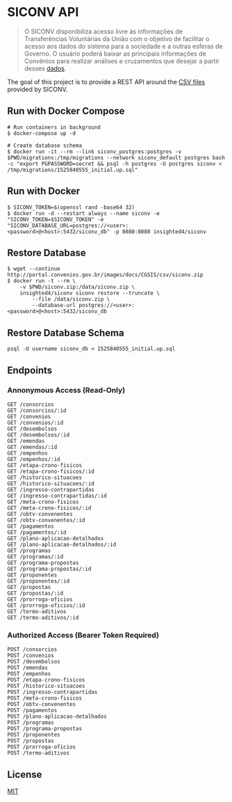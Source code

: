 # SICONV API

> O SICONV disponibiliza acesso livre às informações de Transferências Voluntárias da União com o objetivo de facilitar o acesso aos dados do sistema para a sociedade e a outras esferas de Governo. O usuário poderá baixar as principais informações de Convênios para realizar análises e cruzamentos que desejar a partir desses [dados](http://portal.convenios.gov.br/download-de-dados).

The goal of this project is to provide a REST API around the [CSV files](http://portal.convenios.gov.br/images/docs/CGSIS/csv/siconv.zip) provided by SICONV.

## Run with Docker Compose
    
    # Run containers in background
    $ docker-compose up -d
    
    # Create database schema
    $ docker run -it --rm --link siconv_postgres:postgres -v $PWD/migrations:/tmp/migrations --network siconv_default postgres bash -c "export PGPASSWORD=secret && psql -h postgres -U postgres siconv < /tmp/migrations/1525840555_initial.up.sql" 

## Run with Docker

    $ SICONV_TOKEN=$(openssl rand -base64 32)
    $ docker run -d --restart always --name siconv -e "SICONV_TOKEN=$SICONV_TOKEN" -e "SICONV_DATABASE_URL=postgres://<user>:<password>@<host>:5432/siconv_db" -p 8080:8080 insighted4/siconv
    
## Restore Database

    $ wget --continue http://portal.convenios.gov.br/images/docs/CGSIS/csv/siconv.zip
    $ docker run -t --rm \
      	-v $PWD/siconv.zip:/data/siconv.zip \
      	insighted4/siconv siconv restore --truncate \
          	--file /data/siconv.zip \
          	--database-url postgres://<user>:<password>@<host>:5432/siconv_db

## Restore Database Schema

    psql -U username siconv_db < 1525840555_initial.up.sql

## Endpoints

### Annonymous Access (Read-Only)
        
    GET /consorcios
    GET /consorcios/:id
    GET /convenios
    GET /convenios/:id
    GET /desembolsos
    GET /desembolsos/:id
    GET /emendas
    GET /emendas/:id
    GET /empenhos
    GET /empenhos/:id
    GET /etapa-crono-fisicos
    GET /etapa-crono-fisicos/:id
    GET /historico-situacoes
    GET /historico-situacoes/:id
    GET /ingresso-contrapartidas
    GET /ingresso-contrapartidas/:id
    GET /meta-crono-fisicos
    GET /meta-crono-fisicos/:id
    GET /obtv-convenentes
    GET /obtv-convenentes/:id
    GET /pagamentos
    GET /pagamentos/:id
    GET /plano-aplicacao-detalhados
    GET /plano-aplicacao-detalhados/:id
    GET /programas
    GET /programas/:id
    GET /programa-propostas
    GET /programa-propostas/:id
    GET /proponentes
    GET /proponentes/:id
    GET /propostas
    GET /propostas/:id
    GET /prorroga-oficios
    GET /prorroga-oficios/:id
    GET /termo-aditivos
    GET /termo-aditivos/:id


### Authorized Access (Bearer Token Required)
            
    POST /consorcios
    POST /convenios
    POST /desembolsos
    POST /emendas
    POST /empenhos
    POST /etapa-crono-fisicos
    POST /historico-situacoes
    POST /ingresso-contrapartidas
    POST /meta-crono-fisicos
    POST /obtv-convenentes
    POST /pagamentos
    POST /plano-aplicacao-detalhados
    POST /programas
    POST /programa-propostas
    POST /proponentes
    POST /propostas
    POST /prorroga-oficios
    POST /termo-aditivos


## License

[MIT](LICENSE)

